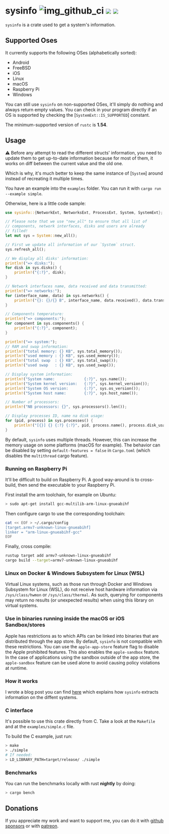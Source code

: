 # sysinfo ![img_github_ci] [![][img_crates]][crates] [![][img_doc]][doc]

`sysinfo` is a crate used to get a system's information.

## Supported Oses

It currently supports the following OSes (alphabetically sorted):

 * Android
 * FreeBSD
 * iOS
 * Linux
 * macOS
 * Raspberry Pi
 * Windows

You can still use `sysinfo` on non-supported OSes, it'll simply do nothing and always return
empty values. You can check in your program directly if an OS is supported by checking the
[`SystemExt::IS_SUPPORTED`] constant.

The minimum-supported version of `rustc` is **1.54**.

## Usage

⚠️ Before any attempt to read the different structs' information, you need to update them to
get up-to-date information because for most of them, it works on diff between the current value
and the old one.

Which is why, it's much better to keep the same instance of [`System`] around instead of
recreating it multiple times.

You have an example into the `examples` folder. You can run it with `cargo run --example simple`.

Otherwise, here is a little code sample:

```rust
use sysinfo::{NetworkExt, NetworksExt, ProcessExt, System, SystemExt};

// Please note that we use "new_all" to ensure that all list of
// components, network interfaces, disks and users are already
// filled!
let mut sys = System::new_all();

// First we update all information of our `System` struct.
sys.refresh_all();

// We display all disks' information:
println!("=> disks:");
for disk in sys.disks() {
    println!("{:?}", disk);
}

// Network interfaces name, data received and data transmitted:
println!("=> networks:");
for (interface_name, data) in sys.networks() {
    println!("{}: {}/{} B", interface_name, data.received(), data.transmitted());
}

// Components temperature:
println!("=> components:");
for component in sys.components() {
    println!("{:?}", component);
}

println!("=> system:");
// RAM and swap information:
println!("total memory: {} KB", sys.total_memory());
println!("used memory : {} KB", sys.used_memory());
println!("total swap  : {} KB", sys.total_swap());
println!("used swap   : {} KB", sys.used_swap());

// Display system information:
println!("System name:             {:?}", sys.name());
println!("System kernel version:   {:?}", sys.kernel_version());
println!("System OS version:       {:?}", sys.os_version());
println!("System host name:        {:?}", sys.host_name());

// Number of processors:
println!("NB processors: {}", sys.processors().len());

// Display processes ID, name na disk usage:
for (pid, process) in sys.processes() {
    println!("[{}] {} {:?} {:?}", pid, process.name(), process.disk_usage(), process.network_usage());
}

```

By default, `sysinfo` uses multiple threads. However, this can increase the memory usage on some
platforms (macOS for example). The behavior can be disabled by setting `default-features = false`
in `Cargo.toml` (which disables the `multithread` cargo feature).

### Running on Raspberry Pi

It'll be difficult to build on Raspberry Pi. A good way-around is to cross-build, then send the
executable to your Raspberry Pi.

First install the arm toolchain, for example on Ubuntu:

```bash
> sudo apt-get install gcc-multilib-arm-linux-gnueabihf
```

Then configure cargo to use the corresponding toolchain:

```bash
cat << EOF > ~/.cargo/config
[target.armv7-unknown-linux-gnueabihf]
linker = "arm-linux-gnueabihf-gcc"
EOF
```

Finally, cross compile:

```bash
rustup target add armv7-unknown-linux-gnueabihf
cargo build --target=armv7-unknown-linux-gnueabihf
```

### Linux on Docker & Windows Subsystem for Linux (WSL)

Virtual Linux systems, such as those run through Docker and Windows Subsystem for Linux (WSL), do
not receive host hardware information via `/sys/class/hwmon` or `/sys/class/thermal`. As such,
querying for components may return no results (or unexpected results) when using this library on
virtual systems.

### Use in binaries running inside the macOS or iOS Sandbox/stores

Apple has restrictions as to which APIs can be linked into binaries that are distributed through the app store.
By default, `sysinfo` is not compatible with these restrictions. You can use the `apple-app-store`
feature flag to disable the Apple prohibited features. This also enables the `apple-sandbox` feature. 
In the case of applications using the sandbox outside of the app store, the `apple-sandbox` feature 
can be used alone to avoid causing policy violations at runtime.

### How it works

I wrote a blog post you can find [here][sysinfo-blog] which explains how `sysinfo` extracts information
on the diffent systems.

[sysinfo-blog]: https://blog.guillaume-gomez.fr/articles/2021-09-06+sysinfo%3A+how+to+extract+systems%27+information

### C interface

It's possible to use this crate directly from C. Take a look at the `Makefile` and at the
`examples/simple.c` file.

To build the C example, just run:

```bash
> make
> ./simple
# If needed:
> LD_LIBRARY_PATH=target/release/ ./simple
```

### Benchmarks

You can run the benchmarks locally with rust **nightly** by doing:

```bash
> cargo bench
```

## Donations

If you appreciate my work and want to support me, you can do it with
[github sponsors](https://github.com/sponsors/GuillaumeGomez) or with
[patreon](https://www.patreon.com/GuillaumeGomez).

[img_github_ci]: https://github.com/GuillaumeGomez/sysinfo/workflows/CI/badge.svg
[img_crates]: https://img.shields.io/crates/v/sysinfo.svg
[img_doc]: https://img.shields.io/badge/rust-documentation-blue.svg

[crates]: https://crates.io/crates/sysinfo
[doc]: https://docs.rs/sysinfo/
